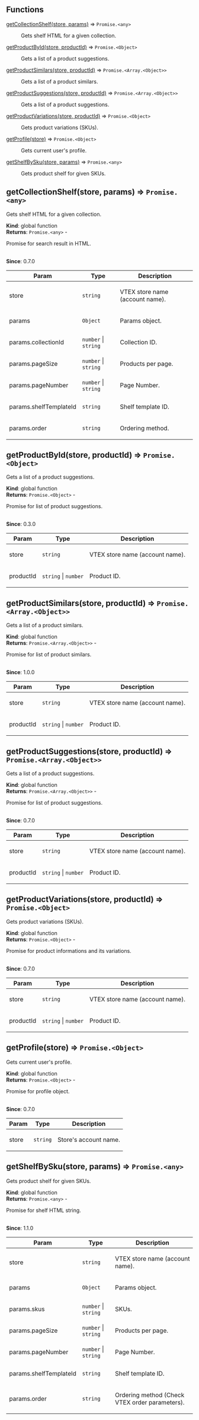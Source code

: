 ## Functions

<dl>
<dt><a href="#getCollectionShelf">getCollectionShelf(store, params)</a> ⇒ <code>Promise.&lt;any&gt;</code></dt>
<dd><p>Gets shelf HTML for a given collection.</p></dd>
<dt><a href="#getProductById">getProductById(store, productId)</a> ⇒ <code>Promise.&lt;Object&gt;</code></dt>
<dd><p>Gets a list of a product suggestions.</p></dd>
<dt><a href="#getProductSimilars">getProductSimilars(store, productId)</a> ⇒ <code>Promise.&lt;Array.&lt;Object&gt;&gt;</code></dt>
<dd><p>Gets a list of a product similars.</p></dd>
<dt><a href="#getProductSuggestions">getProductSuggestions(store, productId)</a> ⇒ <code>Promise.&lt;Array.&lt;Object&gt;&gt;</code></dt>
<dd><p>Gets a list of a product suggestions.</p></dd>
<dt><a href="#getProductVariations">getProductVariations(store, productId)</a> ⇒ <code>Promise.&lt;Object&gt;</code></dt>
<dd><p>Gets product variations (SKUs).</p></dd>
<dt><a href="#getProfile">getProfile(store)</a> ⇒ <code>Promise.&lt;Object&gt;</code></dt>
<dd><p>Gets current user's profile.</p></dd>
<dt><a href="#getShelfBySku">getShelfBySku(store, params)</a> ⇒ <code>Promise.&lt;any&gt;</code></dt>
<dd><p>Gets product shelf for given SKUs.</p></dd>
</dl>

<a name="getCollectionShelf"></a>

## getCollectionShelf(store, params) ⇒ <code>Promise.&lt;any&gt;</code>
<p>Gets shelf HTML for a given collection.</p>

**Kind**: global function  
**Returns**: <code>Promise.&lt;any&gt;</code> - <p>Promise for search result in HTML.</p>  
**Since**: 0.7.0  

| Param | Type | Description |
| --- | --- | --- |
| store | <code>string</code> | <p>VTEX store name (account name).</p> |
| params | <code>Object</code> | <p>Params object.</p> |
| params.collectionId | <code>number</code> \| <code>string</code> | <p>Collection ID.</p> |
| params.pageSize | <code>number</code> \| <code>string</code> | <p>Products per page.</p> |
| params.pageNumber | <code>number</code> \| <code>string</code> | <p>Page Number.</p> |
| params.shelfTemplateId | <code>string</code> | <p>Shelf template ID.</p> |
| params.order | <code>string</code> | <p>Ordering method.</p> |

<a name="getProductById"></a>

## getProductById(store, productId) ⇒ <code>Promise.&lt;Object&gt;</code>
<p>Gets a list of a product suggestions.</p>

**Kind**: global function  
**Returns**: <code>Promise.&lt;Object&gt;</code> - <p>Promise for list of product suggestions.</p>  
**Since**: 0.3.0  

| Param | Type | Description |
| --- | --- | --- |
| store | <code>string</code> | <p>VTEX store name (account name).</p> |
| productId | <code>string</code> \| <code>number</code> | <p>Product ID.</p> |

<a name="getProductSimilars"></a>

## getProductSimilars(store, productId) ⇒ <code>Promise.&lt;Array.&lt;Object&gt;&gt;</code>
<p>Gets a list of a product similars.</p>

**Kind**: global function  
**Returns**: <code>Promise.&lt;Array.&lt;Object&gt;&gt;</code> - <p>Promise for list of product similars.</p>  
**Since**: 1.0.0  

| Param | Type | Description |
| --- | --- | --- |
| store | <code>string</code> | <p>VTEX store name (account name).</p> |
| productId | <code>string</code> \| <code>number</code> | <p>Product ID.</p> |

<a name="getProductSuggestions"></a>

## getProductSuggestions(store, productId) ⇒ <code>Promise.&lt;Array.&lt;Object&gt;&gt;</code>
<p>Gets a list of a product suggestions.</p>

**Kind**: global function  
**Returns**: <code>Promise.&lt;Array.&lt;Object&gt;&gt;</code> - <p>Promise for list of product suggestions.</p>  
**Since**: 0.7.0  

| Param | Type | Description |
| --- | --- | --- |
| store | <code>string</code> | <p>VTEX store name (account name).</p> |
| productId | <code>string</code> \| <code>number</code> | <p>Product ID.</p> |

<a name="getProductVariations"></a>

## getProductVariations(store, productId) ⇒ <code>Promise.&lt;Object&gt;</code>
<p>Gets product variations (SKUs).</p>

**Kind**: global function  
**Returns**: <code>Promise.&lt;Object&gt;</code> - <p>Promise for product informations and its variations.</p>  
**Since**: 0.7.0  

| Param | Type | Description |
| --- | --- | --- |
| store | <code>string</code> | <p>VTEX store name (account name).</p> |
| productId | <code>string</code> \| <code>number</code> | <p>Product ID.</p> |

<a name="getProfile"></a>

## getProfile(store) ⇒ <code>Promise.&lt;Object&gt;</code>
<p>Gets current user's profile.</p>

**Kind**: global function  
**Returns**: <code>Promise.&lt;Object&gt;</code> - <p>Promise for profile object.</p>  
**Since**: 0.7.0  

| Param | Type | Description |
| --- | --- | --- |
| store | <code>string</code> | <p>Store's account name.</p> |

<a name="getShelfBySku"></a>

## getShelfBySku(store, params) ⇒ <code>Promise.&lt;any&gt;</code>
<p>Gets product shelf for given SKUs.</p>

**Kind**: global function  
**Returns**: <code>Promise.&lt;any&gt;</code> - <p>Promise for shelf HTML string.</p>  
**Since**: 1.1.0  

| Param | Type | Description |
| --- | --- | --- |
| store | <code>string</code> | <p>VTEX store name (account name).</p> |
| params | <code>Object</code> | <p>Params object.</p> |
| params.skus | <code>number</code> \| <code>string</code> | <p>SKUs.</p> |
| params.pageSize | <code>number</code> \| <code>string</code> | <p>Products per page.</p> |
| params.pageNumber | <code>number</code> \| <code>string</code> | <p>Page Number.</p> |
| params.shelfTemplateId | <code>string</code> | <p>Shelf template ID.</p> |
| params.order | <code>string</code> | <p>Ordering method (Check VTEX order parameters).</p> |


